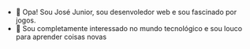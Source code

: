 - 👋 Opa! Sou José Junior, sou desenvoledor web e sou fascinado por jogos.
- 👀 Sou completamente interessado no mundo tecnológico e sou louco para aprender coisas novas

<!---
JuniorCastela/JuniorCastela is a ✨ special ✨ repository because its `README.md` (this file) appears on your GitHub profile.
You can click the Preview link to take a look at your changes.
--->

